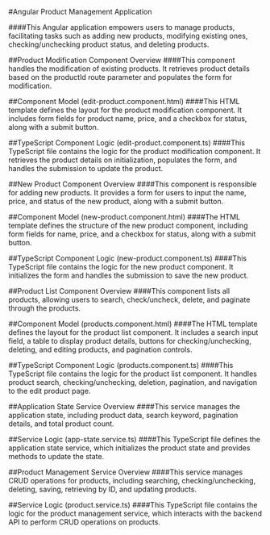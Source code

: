 #Angular Product Management Application

####This Angular application empowers users to manage products, facilitating tasks such as adding new products, modifying existing ones, checking/unchecking product status, and deleting products.

##Product Modification Component Overview
####This component handles the modification of existing products. It retrieves product details based on the productId route parameter and populates the form for modification.

##Component Model (edit-product.component.html)
####This HTML template defines the layout for the product modification component. It includes form fields for product name, price, and a checkbox for status, along with a submit button.

##TypeScript Component Logic (edit-product.component.ts)
####This TypeScript file contains the logic for the product modification component. It retrieves the product details on initialization, populates the form, and handles the submission to update the product.

##New Product Component Overview
####This component is responsible for adding new products. It provides a form for users to input the name, price, and status of the new product, along with a submit button.

##Component Model (new-product.component.html)
####The HTML template defines the structure of the new product component, including form fields for name, price, and a checkbox for status, along with a submit button.

##TypeScript Component Logic (new-product.component.ts)
####This TypeScript file contains the logic for the new product component. It initializes the form and handles the submission to save the new product.

##Product List Component Overview
####This component lists all products, allowing users to search, check/uncheck, delete, and paginate through the products.

##Component Model (products.component.html)
####The HTML template defines the layout for the product list component. It includes a search input field, a table to display product details, buttons for checking/unchecking, deleting, and editing products, and pagination controls.

##TypeScript Component Logic (products.component.ts)
####This TypeScript file contains the logic for the product list component. It handles product search, checking/unchecking, deletion, pagination, and navigation to the edit product page.

##Application State Service Overview
####This service manages the application state, including product data, search keyword, pagination details, and total product count.

##Service Logic (app-state.service.ts)
####This TypeScript file defines the application state service, which initializes the product state and provides methods to update the state.

##Product Management Service Overview
####This service manages CRUD operations for products, including searching, checking/unchecking, deleting, saving, retrieving by ID, and updating products.

##Service Logic (product.service.ts)
####This TypeScript file contains the logic for the product management service, which interacts with the backend API to perform CRUD operations on products.
